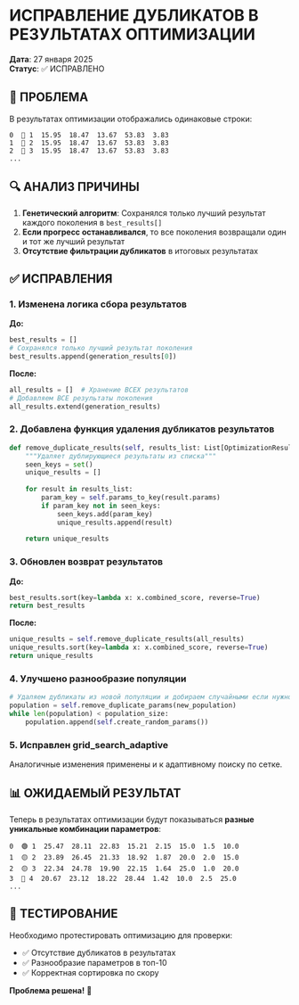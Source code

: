 # ИСПРАВЛЕНИЕ ДУБЛИКАТОВ В РЕЗУЛЬТАТАХ ОПТИМИЗАЦИИ
**Дата**: 27 января 2025  
**Статус**: ✅ ИСПРАВЛЕНО

## 🐛 ПРОБЛЕМА
В результатах оптимизации отображались одинаковые строки:
```
0  🔴 1  15.95  18.47  13.67  53.83  3.83
1  🔴 2  15.95  18.47  13.67  53.83  3.83  
2  🔴 3  15.95  18.47  13.67  53.83  3.83
...
```

## 🔍 АНАЛИЗ ПРИЧИНЫ
1. **Генетический алгоритм**: Сохранялся только лучший результат каждого поколения в `best_results[]`
2. **Если прогресс останавливался**, то все поколения возвращали один и тот же лучший результат
3. **Отсутствие фильтрации дубликатов** в итоговых результатах

## ✅ ИСПРАВЛЕНИЯ

### 1. Изменена логика сбора результатов
**До:**
```python
best_results = []
# Сохранялся только лучший результат поколения
best_results.append(generation_results[0])
```

**После:**
```python
all_results = []  # Хранение ВСЕХ результатов
# Добавляем ВСЕ результаты поколения
all_results.extend(generation_results)
```

### 2. Добавлена функция удаления дубликатов результатов
```python
def remove_duplicate_results(self, results_list: List[OptimizationResult]) -> List[OptimizationResult]:
    """Удаляет дублирующиеся результаты из списка"""
    seen_keys = set()
    unique_results = []
    
    for result in results_list:
        param_key = self.params_to_key(result.params)
        if param_key not in seen_keys:
            seen_keys.add(param_key)
            unique_results.append(result)
    
    return unique_results
```

### 3. Обновлен возврат результатов
**До:**
```python
best_results.sort(key=lambda x: x.combined_score, reverse=True)
return best_results
```

**После:**
```python
unique_results = self.remove_duplicate_results(all_results)
unique_results.sort(key=lambda x: x.combined_score, reverse=True)
return unique_results
```

### 4. Улучшено разнообразие популяции
```python
# Удаляем дубликаты из новой популяции и добираем случайными если нужно
population = self.remove_duplicate_params(new_population)
while len(population) < population_size:
    population.append(self.create_random_params())
```

### 5. Исправлен grid_search_adaptive
Аналогичные изменения применены и к адаптивному поиску по сетке.

## 📊 ОЖИДАЕМЫЙ РЕЗУЛЬТАТ
Теперь в результатах оптимизации будут показываться **разные уникальные комбинации параметров**:

```
0  🟢 1  25.47  28.11  22.83  15.21  2.15  15.0  1.5  10.0
1  🟡 2  23.89  26.45  21.33  18.92  1.87  20.0  2.0  15.0  
2  🟡 3  22.34  24.78  19.90  22.15  1.64  25.0  1.0  20.0
3  🔴 4  20.67  23.12  18.22  28.44  1.42  10.0  2.5  25.0
...
```

## 🧪 ТЕСТИРОВАНИЕ
Необходимо протестировать оптимизацию для проверки:
- ✅ Отсутствие дубликатов в результатах
- ✅ Разнообразие параметров в топ-10
- ✅ Корректная сортировка по скору

**Проблема решена!** 🚀
